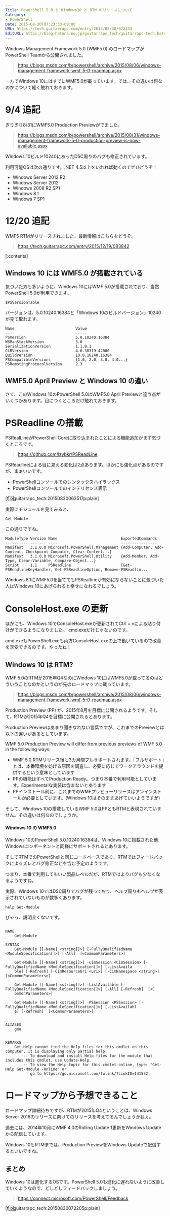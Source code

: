 ```yaml
---
Title: PowerShell 5.0 と Windows10 と RTM のリリースについて
Category:
- PowerShell
Date: 2015-08-30T07:23:33+09:00
URL: https://tech.guitarrapc.com/entry/2015/08/30/072333
EditURL: https://blog.hatena.ne.jp/guitarrapc_tech/guitarrapc-tech.hatenablog.com/atom/entry/6653458415119489085
---
```


Windows Management Framework 5.0 (WMF5.0) のロードマップがPowerShell Teamから公開されました。

> https://blogs.msdn.com/b/powershell/archive/2015/08/06/windows-management-framework-wmf-5-0-roadmap.aspx

一方でWindows 10にはすでにWMF5.0が載っています。では、その違いは何なのかについて軽く触れておきます。

# 9/4 追記

ぎりぎり8/31にWMF5.0 Production Previewがでました。

> https://blogs.msdn.com/b/powershell/archive/2015/08/31/windows-management-framework-5-0-production-preview-is-now-available.aspx

Windows 10ビルド10240にあったDSC周りのバグも修正されています。

利用可能OSは次の通りです。.NET 4.5以上をいれれば動くのでぜひどうぞ！

- Windows Server 2012 R2
- Windows Server 2012
- Windows 2008 R2 SP1
- Windows 8.1
- Windows 7 SP1

# 12/20 追記

WMF5 RTMがリリースされました。最新情報はこちらをどうぞ。

> https://tech.guitarrapc.com/entry/2015/12/19/083842

[:contents]

Windows 10 には WMF5.0 が搭載されている
----

気づいた方も多いように、Windows 10にはWMF 5.0が搭載されており、当然PowerShell 5.0が利用できます。

```
$PSVersionTable
```

バージョンは、5.0.10240.16384と「Windows 10のビルドバージョン」10240が見て取れます。

```
Name                           Value
----                           -----
PSVersion                      5.0.10240.16384
WSManStackVersion              3.0
SerializationVersion           1.1.0.1
CLRVersion                     4.0.30319.42000
BuildVersion                   10.0.10240.16384
PSCompatibleVersions           {1.0, 2.0, 3.0, 4.0...}
PSRemotingProtocolVersion      2.3
```

WMF5.0 April Preview と Windows 10 の違い
----

さて、このWindows 10のPowerShell 5.0はWMF5.0 April Previewと違う点がいくつかあります。目につくところだけ触れておきます。

# PSReadline の搭載

PSRealLineがPowerShell Coreに取り込まれたことによる機能追加がまず気づくところです。

> https://github.com/lzybkr/PSReadLine

PSReadlineによる目に見える変化は2点あります。ほかにも強化点があるのですが、まぁいいです。

- PowerShellコンソールでのシンタックスハイラックス
- PowerShellコンソールでのインテリセンス表示

[f:id:guitarrapc_tech:20150830063517p:plain]


実際にモジュールを見てみると、

```
Get-Module
```

この通りですね。

```
ModuleType Version Name                            ExportedCommands
---------- ------- ----                            ----------------
Manifest   3.1.0.0 Microsoft.PowerShell.Management {Add-Computer, Add-Content, Checkpoint-Computer, Clear-Content...}
Manifest   3.1.0.0 Microsoft.PowerShell.Utility    {Add-Member, Add-Type, Clear-Variable, Compare-Object...}
Script     1.1     PSReadline                      {Get-PSReadlineKeyHandler, Get-PSReadlineOption, Remove-PSReadlin...
```

Windows 8.1にWMF5.0を当ててもPSRealtineが有効にならないことに気づいた人はWindows 10にあげられると幸せになれるでしょう。

# ConsoleHost.exe の更新

ほかにも、Windows 10でConsoleHost.exeが更新されてCtrl + vによる貼り付けができるようになりました。 cmd.exeだけじゃないのです。

cmd.exeもPowerShell.exeも両方ConsoleHost.exeの上で動いているので改善を享受できるのです。やったね！


Windows 10 は RTM?
----

WMF 5.0のRTMが2015年Q4なのにWindows 10にはWMF5.0が載ってるのはどういうことなのかというのが先のロードマップに載っています。

> https://blogs.msdn.com/b/powershell/archive/2015/08/06/windows-management-framework-wmf-5-0-roadmap.aspx

Production Preview (PP) が、2015年8月を目標に公開されるようです。そして、RTMが2015年Q4を目標に公開されるとあります。

Production Previewはあまり聞きなれない言葉ですが、これまでのPreviewとは以下の違いがあるとしています。

WMF 5.0 Production Preview will differ from previous previews of WMF 5.0 in the following ways:

- WMF 5.0 RTMリリース後も3カ月間フルサポートされます。「フルサポート」とは、本番環境を妨げる原因を調査し、必要に応じてワークアラウンドを提供するという意味としています
- PPの機能はすべてProduction Ready。つまり本番で利用可能としています。Experimentalな実装は含まないとあります
- PPインストール前に、これまでのWMFプレビューリリースはアンインストールが必要としています。(Windows 10はそのままあげていいようですが)

そして、Windows 10の搭載しているWMF 5.0はPPともRTMと表現されていません。その違いは何なのでしょうか。


#### Windows 10 の WMF5.0

Windows 10のPowerShell 5.0.10240.16384は、Windows 10に搭載された他Windowsコンポーネントと同様にサポートされるとあります。

そしてRTMでのPowerShellと同じコードベースであり、RTMではフィードバックによるズレとバグ修正などを含む予定のようです。

つまり、本番で利用してもいい製品レベルだが、RTMではよりバグも少なくなるようですね。

実際、Windows 10ではDSC周りでバグが残っており、ヘルプ周りもヘルプが表示されていないものが数多くあります。

```
help Get-Module
```

ぴゃっ、説明全くないです。

```

NAME
    Get-Module

SYNTAX
    Get-Module [[-Name] <string[]>] [-FullyQualifiedName <ModuleSpecification[]>] [-All]  [<CommonParameters>]

    Get-Module [[-Name] <string[]>] -CimSession <CimSession> [-FullyQualifiedName <ModuleSpecification[]>] [-ListAvaila
    ble] [-Refresh] [-CimResourceUri <uri>] [-CimNamespace <string>]  [<CommonParameters>]

    Get-Module [[-Name] <string[]>] -ListAvailable [-FullyQualifiedName <ModuleSpecification[]>] [-All] [-Refresh]  [<C
    ommonParameters>]

    Get-Module [[-Name] <string[]>] -PSSession <PSSession> [-FullyQualifiedName <ModuleSpecification[]>] [-ListAvailabl
    e] [-Refresh]  [<CommonParameters>]


ALIASES
    gmo


REMARKS
    Get-Help cannot find the Help files for this cmdlet on this computer. It is displaying only partial help.
        -- To download and install Help files for the module that includes this cmdlet, use Update-Help.
        -- To view the Help topic for this cmdlet online, type: "Get-Help Get-Module -Online" or
           go to https://go.microsoft.com/fwlink/?LinkID=141552.

```

# ロードマップから予想できること

ロードマップ詳細待ちですが、RTMが2015年Q4ということは、Windows Server 2016のリリースに向けてのリリースを考えてるんでしょうかねぇ。

過去には、2014年10月にWMF 4.0のRolling Update 1更新をWindows Updateから配信しています。

Windows 10もRTMまでは、Production PreviewをWindows Updateで配信するといいですね。

まとめ
----

Windows 10は進化するOSです。PowerShell 5.0も進化に遅れないように改善していくようなので、どしどしフィードバックしましょう。

> https://connect.microsoft.com/PowerShell/Feedback


[f:id:guitarrapc_tech:20150830072205p:plain]
